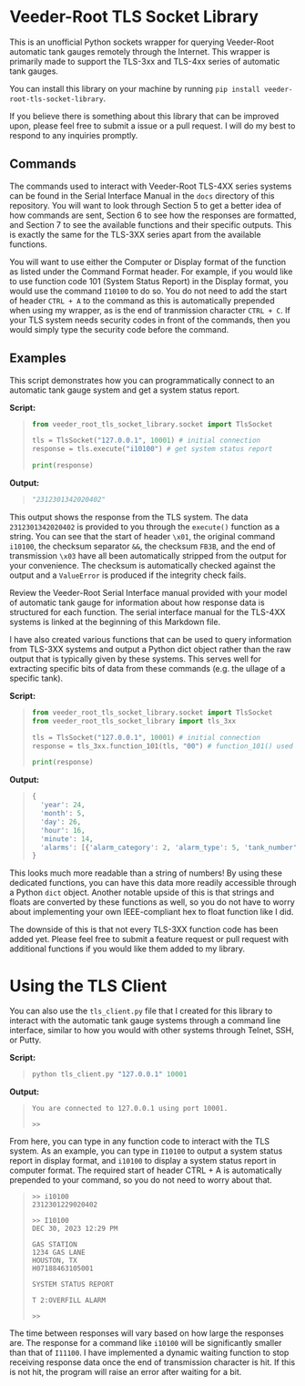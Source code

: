 # Veeder-Root TLS Socket Library

This is an unofficial Python sockets wrapper for querying Veeder-Root automatic tank gauges remotely 
through the Internet. This wrapper is primarily made to support the TLS-3xx and TLS-4xx series of 
automatic tank gauges.

You can install this library on your machine by running `pip install veeder-root-tls-socket-library`.

If you believe there is something about this library that can be improved upon, please feel free to 
submit a issue or a pull request. I will do my best to respond to any inquiries promptly.

## Commands

The commands used to interact with Veeder-Root TLS-4XX series systems can be found in the Serial 
Interface Manual in the `docs` directory of this repository. You will want to look through Section 5
to get a better idea of how commands are sent, Section 6 to see how the responses are formatted, 
and Section 7 to see the available functions and their specific outputs. This is exactly the same 
for the TLS-3XX series apart from the available functions.

You will want to use either the Computer or Display format of the function as listed under the 
Command Format header. For example, if you would like to use function code 101 (System Status 
Report) in the Display format, you would use the command ``I10100`` to do so. You do not need 
to add the start of header ``CTRL + A`` to the command as this is automatically prepended when 
using my wrapper, as is the end of tranmission character ``CTRL + C``. If your TLS system needs 
security codes in front of the commands, then you would simply type the security code before the 
command.

## Examples

This script demonstrates how you can programmatically connect to an automatic tank gauge system and 
get a system status report.

**Script:**

>```python
> from veeder_root_tls_socket_library.socket import TlsSocket
>
> tls = TlsSocket("127.0.0.1", 10001) # initial connection
> response = tls.execute("i10100") # get system status report
> 
> print(response)
>```

**Output:**

>```python
> "2312301342020402"
>```

This output shows the response from the TLS system. The data ``2312301342020402`` is provided to you
through the ``execute()`` function as a string. You can see that the start of header ``\x01``, the 
original command ``i10100``,  the checksum separator ``&&``, the checksum ``FB3B``, and the end of 
transmission ``\x03`` have all been automatically stripped from the output for your convenience. 
The checksum is automatically checked against the output and a ``ValueError`` is produced if the 
integrity check fails.

Review the Veeder-Root Serial Interface manual provided with your model of automatic tank gauge for 
information about how response data is structured for each function. The serial interface manual for
the TLS-4XX systems is linked at the beginning of this Markdown file.

I have also created various functions that can be used to query information from TLS-3XX systems and output
a Python dict object rather than the raw output that is typically given by these systems. This serves well 
for extracting specific bits of data from these commands (e.g. the ullage of a specific tank).

**Script:**

> ```python
> from veeder_root_tls_socket_library.socket import TlsSocket
> from veeder_root_tls_socket_library import tls_3xx
>
> tls = TlsSocket("127.0.0.1", 10001) # initial connection
> response = tls_3xx.function_101(tls, "00") # function_101() used instead of execute("i10100")
>
> print(response)
> ```

**Output:**

> ```python
> {
>   'year': 24, 
>   'month': 5,
>   'day': 26,
>   'hour': 16,
>   'minute': 14,
>   'alarms': [{'alarm_category': 2, 'alarm_type': 5, 'tank_number': '01'}]
> }
> ```

This looks much more readable than a string of numbers! By using these dedicated functions, you can 
have this data more readily accessible through a Python `dict` object. Another notable upside of 
this is that strings and floats are converted by these functions as well, so you do not have to 
worry about implementing your own IEEE-compliant hex to float function like I did.

The downside of this is that not every TLS-3XX function code has been added yet. Please feel free to 
submit a feature request or pull request with additional functions if you would like them added 
to my library.

# Using the TLS Client

You can also use the ``tls_client.py`` file that I created for this library to interact with the 
automatic tank gauge systems through a command line interface, similar to how you would with other 
systems through Telnet, SSH, or Putty.

**Script:**

>```python
> python tls_client.py "127.0.0.1" 10001
>```

**Output:**

>```
> You are connected to 127.0.0.1 using port 10001.
>
> >>
>```

From here, you can type in any function code to interact with the TLS system. As an example, you can
type in ``I10100`` to output a system status report in display format, and ``i10100`` to display a 
system status report in computer format. The required start of header CTRL + A is automatically 
prepended to your command, so you do not need to worry about that.

> ```
> >> i10100
> 2312301229020402
>
> >> I10100 
> DEC 30, 2023 12:29 PM
>
> GAS STATION
> 1234 GAS LANE
> HOUSTON, TX
> H07188463105001
>
> SYSTEM STATUS REPORT
>
> T 2:OVERFILL ALARM
>
> >>
> ```

The time between responses will vary based on how large the responses are. The response for a 
command like `i10100` will be significantly smaller than that of `I11100`. I have implemented a 
dynamic waiting function to stop receiving response data once the end of transmission character 
is hit. If this is not hit, the program will raise an error after waiting for a bit.
